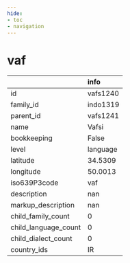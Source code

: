 ```yaml
---
hide:
- toc
- navigation
---
```

# vaf
|                      | info     |
|:---------------------|:---------|
| id                   | vafs1240 |
| family_id            | indo1319 |
| parent_id            | vafs1241 |
| name                 | Vafsi    |
| bookkeeping          | False    |
| level                | language |
| latitude             | 34.5309  |
| longitude            | 50.0013  |
| iso639P3code         | vaf      |
| description          | nan      |
| markup_description   | nan      |
| child_family_count   | 0        |
| child_language_count | 0        |
| child_dialect_count  | 0        |
| country_ids          | IR       |